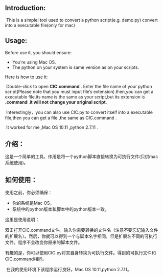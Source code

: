 ## Introduction:

​	This is a simplel tool used to convert a python script(e.g. demo.py) convert into a executable file(only for mac)

## Usage:

Before use it, you should ensure:

- You're using Mac OS.
- The python on your system is same version as on your scripts.

Here is how to use it:

​	Double-click to open  **CIC.command** . Enter the file name of  your python script(Please note that you must input file‘s extension).then,you can get a executable file,its name is the same as your script,but its extension is **.command** .**it will not change your original  script**.

​	Interestingly，you can also use CIC.py to convert itself into a executable file,then you can get a file ,the same as CIC.command .

​	It worked for me ,Mac OS 10.11 ,python 2.7.11 .



## 介绍：

​	这是一个简单的工具，作用是将一个python脚本直接转换为可执行文件(只供mac系统使用)。

## 如何使用：

使用之前，你必须确保：

- 你的系统是Mac OS。
- 系统中的python版本和脚本中的python版本一致。

这里是使用说明：

​	双击打开CIC.command文件。输入你需要转换的文件名（注意不要忘记输入文件的扩展名）。然后，你就可以得到一个与脚本名字相同，但是扩展名不同的可执行文件。程序不会改变你原来的脚本文件。

​	有趣的是，你可以使用CIC.py将其自身转换为可执行文件。得到的可执行文件和CIC.command相同。

​	在我的使用环境下该程序运行良好，Mac OS 10.11,python 2.7.11。

